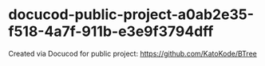 # docucod-public-project-a0ab2e35-f518-4a7f-911b-e3e9f3794dff
Created via Docucod for public project: https://github.com/KatoKode/BTree
